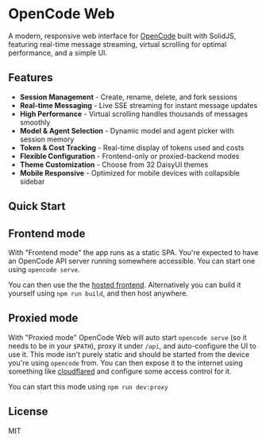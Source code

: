 # OpenCode Web

A modern, responsive web interface for [OpenCode](https://github.com/sst/opencode) built with SolidJS, featuring real-time message streaming, virtual scrolling for optimal performance, and a simple UI.

## Features

- **Session Management** - Create, rename, delete, and fork sessions
- **Real-time Messaging** - Live SSE streaming for instant message updates
- **High Performance** - Virtual scrolling handles thousands of messages smoothly
- **Model & Agent Selection** - Dynamic model and agent picker with session memory
- **Token & Cost Tracking** - Real-time display of tokens used and costs
- **Flexible Configuration** - Frontend-only or proxied-backend modes
- **Theme Customization** - Choose from 32 DaisyUI themes
- **Mobile Responsive** - Optimized for mobile devices with collapsible sidebar

## Quick Start

## Frontend mode
With "Frontend mode" the app runs as a static SPA. You're expected to have an OpenCode API server running somewhere accessible. You can start one using `opencode serve`.

You can then use the the [hosted frontend](https://opencode-web.pages.dev/). Alternatively you can build it yourself using `npm run build`, and then host anywhere. 

## Proxied mode
With "Proxied mode" OpenCode Web will auto start `opencode serve` (so it needs to be in your `$PATH`), proxy it under `/api`, and auto-configure the UI to use it. This mode isn't purely static and should be started from the device you're using `opencode` from. You can then expose it to the internet using something like [cloudflared](https://developers.cloudflare.com/cloudflare-one/connections/connect-networks/) and configure some access control for it.

You can start this mode using `npm run dev:proxy`

## License

MIT
